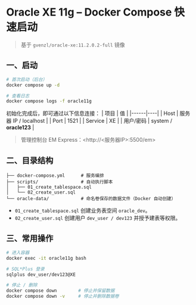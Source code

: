 # Oracle XE 11g – Docker Compose 快速启动

> 基于 `gvenzl/oracle-xe:11.2.0.2-full` 镜像

## 一、启动
```bash
# 首次启动（后台）
docker compose up -d

# 查看日志
docker compose logs -f oracle11g
```
初始化完成后，即可通过以下信息连接：
| 项目 | 值 |
|------|----|
| Host | 服务器 IP / localhost |
| Port | 1521 |
| Service | XE |
| 用户/密码 | system / **oracle123** |

> 管理控制台 EM Express：<http://<服务器IP>:5500/em>

## 二、目录结构
```
├── docker-compose.yml      # 服务编排
├── scripts/                # 自动执行脚本
│   ├── 01_create_tablespace.sql
│   └── 02_create_user.sql
└── oracle-data/            # 命名卷保存的数据文件（Docker 自动创建）
```

* `01_create_tablespace.sql` 创建业务表空间 `oracle_dev`。
* `02_create_user.sql` 创建用户 `dev_user / dev123` 并授予建表等权限。

## 三、常用操作
```bash
# 进入容器
docker exec -it oracle11g bash

# SQL*Plus 登录
sqlplus dev_user/dev123@XE

# 停止 / 删除
docker compose down        # 停止并保留数据
docker compose down -v     # 停止并删除数据卷
```